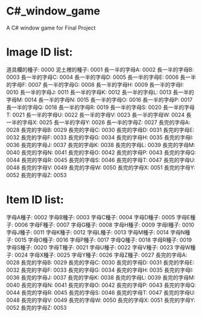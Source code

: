 # C#_window_game
A C# window game for Final Project

# Image ID list:
道具欄的種子: 0000
泥土裡的種子: 0001
長一半的字母A: 0002
長一半的字母B: 0003
長一半的字母C: 0004
長一半的字母D: 0005
長一半的字母E: 0006
長一半的字母F: 0007
長一半的字母G: 0008
長一半的字母H: 0009
長一半的字母I: 0010
長一半的字母J: 0011
長一半的字母K: 0012
長一半的字母L: 0013
長一半的字母M: 0014
長一半的字母N: 0015
長一半的字母O: 0016
長一半的字母P: 0017
長一半的字母Q: 0018
長一半的字母R: 0019
長一半的字母S: 0020
長一半的字母T: 0021
長一半的字母U: 0022
長一半的字母V: 0023
長一半的字母W: 0024
長一半的字母X: 0025
長一半的字母Y: 0026
長一半的字母Z: 0027
長完的字母A: 0028
長完的字母B: 0029
長完的字母C: 0030
長完的字母D: 0031
長完的字母E: 0032
長完的字母F: 0033
長完的字母G: 0034
長完的字母H: 0035
長完的字母I: 0036
長完的字母J: 0037
長完的字母K: 0038
長完的字母L: 0039
長完的字母M: 0040
長完的字母N: 0041
長完的字母O: 0042
長完的字母P: 0043
長完的字母Q: 0044
長完的字母R: 0045
長完的字母S: 0046
長完的字母T: 0047
長完的字母U: 0048
長完的字母V: 0049
長完的字母W: 0050
長完的字母X: 0051
長完的字母Y: 0052
長完的字母Z: 0053

# Item ID list:
字母A種子: 0002
字母B種子: 0003
字母C種子: 0004
字母D種子: 0005
字母E種子: 0006
字母F種子: 0007
字母G種子: 0008
字母H種子: 0009
字母I種子: 0010
字母J種子: 0011
字母K種子: 0012
字母L種子: 0013
字母M種子: 0014
字母N種子: 0015
字母O種子: 0016
字母P種子: 0017
字母Q種子: 0018
字母R種子: 0019
字母S種子: 0020
字母T種子: 0021
字母U種子: 0022
字母V種子: 0023
字母W種子: 0024
字母X種子: 0025
字母Y種子: 0026
字母Z種子: 0027
長完的字母A: 0028
長完的字母B: 0029
長完的字母C: 0030
長完的字母D: 0031
長完的字母E: 0032
長完的字母F: 0033
長完的字母G: 0034
長完的字母H: 0035
長完的字母I: 0036
長完的字母J: 0037
長完的字母K: 0038
長完的字母L: 0039
長完的字母M: 0040
長完的字母N: 0041
長完的字母O: 0042
長完的字母P: 0043
長完的字母Q: 0044
長完的字母R: 0045
長完的字母S: 0046
長完的字母T: 0047
長完的字母U: 0048
長完的字母V: 0049
長完的字母W: 0050
長完的字母X: 0051
長完的字母Y: 0052
長完的字母Z: 0053